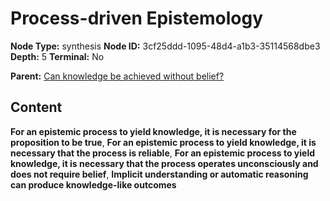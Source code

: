 # Process-driven Epistemology

**Node Type:** synthesis
**Node ID:** 3cf25ddd-1095-48d4-a1b3-35114568dbe3
**Depth:** 5
**Terminal:** No

**Parent:** [Can knowledge be achieved without belief?](can-knowledge-be-achieved-without-belief-antithesis-999dc3f5-2343-402d-92fb-d70f5dba450c.md)

## Content

**For an epistemic process to yield knowledge, it is necessary for the proposition to be true**, **For an epistemic process to yield knowledge, it is necessary that the process is reliable**, **For an epistemic process to yield knowledge, it is necessary that the process operates unconsciously and does not require belief**, **Implicit understanding or automatic reasoning can produce knowledge-like outcomes**
